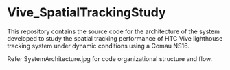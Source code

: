 # Vive_SpatialTrackingStudy
This repository contains the source code for the architecture of the system developed to study the spatial tracking performance of HTC Vive lighthouse tracking system under dynamic conditions using a Comau NS16.

Refer SystemArchitecture.jpg for code organizational structure and flow.
